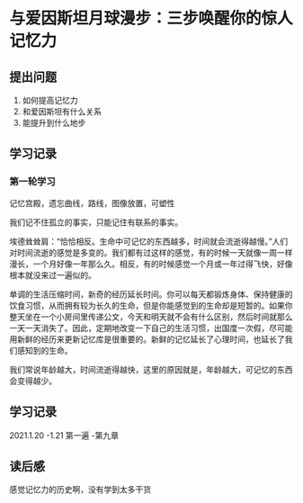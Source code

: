 # 与爱因斯坦月球漫步：三步唤醒你的惊人记忆力

## 提出问题

1. 如何提高记忆力
2. 和爱因斯坦有什么关系
3. 能提升到什么地步

## 学习记录

### 第一轮学习

记忆宫殿，遗忘曲线，路线，图像放置，可塑性

我们记不住孤立的事实，只能记住有联系的事实。

埃德耸耸肩：“恰恰相反。生命中可记忆的东西越多，时间就会流逝得越慢。”人们对时间流逝的感觉是多变的。我们都有过这样的感觉，有的时候一天就像一周一样漫长，一个月好像一年那么久。相反，有的时候感觉一个月或一年过得飞快，好像根本就没来过一遍似的。



单调的生活压缩时间，新奇的经历延长时间。你可以每天都锻炼身体、保持健康的饮食习惯，从而拥有较为长久的生命，但是你能感觉到的生命却是短暂的。如果你整天坐在一个小房间里传递公文，今天和明天就不会有什么区别，然后时间就那么一天一天消失了。因此，定期地改变一下自己的生活习惯，出国度一次假，尽可能用新鲜的经历来更新记忆库是很重要的。新鲜的记忆延长了心理时间，也延长了我们感知到的生命。



我们常说年龄越大，时间流逝得越快，这里的原因就是，年龄越大，可记忆的东西会变得越少。

## 学习记录

2021.1.20 -1.21 第一遍 -第九章

## 读后感

感觉记忆力的历史啊，没有学到太多干货

